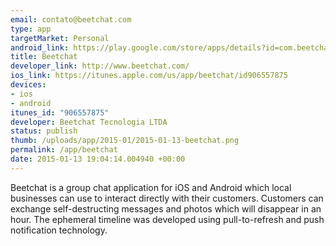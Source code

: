 ```yaml
--- 
email: contato@beetchat.com
type: app
targetMarket: Personal
android_link: https://play.google.com/store/apps/details?id=com.beetchat.android
title: Beetchat
developer_link: http://www.beetchat.com/
ios_link: https://itunes.apple.com/us/app/beetchat/id906557875
devices: 
- ios
- android
itunes_id: "906557875"
developer: Beetchat Tecnologia LTDA
status: publish
thumb: /uploads/app/2015-01/2015-01-13-beetchat.png
permalink: /app/beetchat
date: 2015-01-13 19:04:14.004940 +00:00
---
```


Beetchat is a group chat application for iOS and Android which local businesses can use to interact directly with their customers.
Customers can exchange self-destructing messages and photos which will disappear in an hour. The ephemeral timeline was developed using pull-to-refresh and push notification technology.
